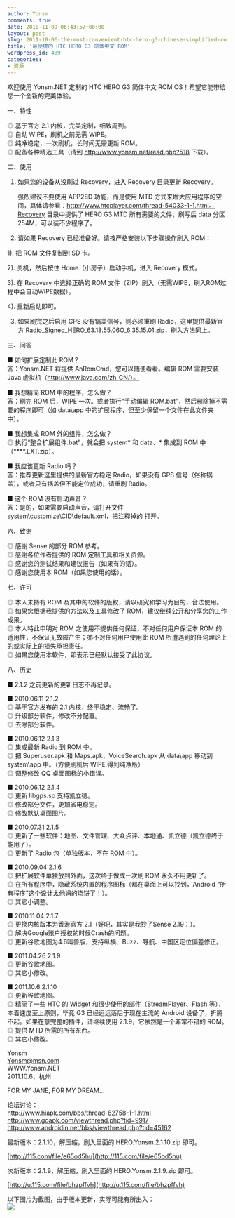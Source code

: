 ```yaml
---
author: Yonsm
comments: true
date: 2010-11-09 06:43:57+00:00
layout: post
slug: 2011-10-06-the-most-convenient-htc-hero-g3-chinese-simplified-rom
title: '最便捷的 HTC HERO G3 简体中文 ROM'
wordpress_id: 489
categories:
- 资源
---
```


欢迎使用 Yonsm.NET 定制的 HTC HERO G3 简体中文 ROM OS！希望它能带给您一个全新的完美体验。  
  
  
一、特性  
  
 ◎ 基于官方 2.1 内核，完美定制，细致周到。  
 ◎ 自动 WIPE，刷机之前无需 WIPE。  
 ◎ 纯净稳定，一次刷机，长时间无需更新 ROM。  
 ◎ 配备各种精选工具（请到 http://www.yonsm.net/read.php?518 下载）。  
  
  
<!-- more -->  
二、使用  
  
 1. 如果您的设备从没刷过 Recovery，进入 Recovery 目录更新 Recovery。  
  
    强烈建议不要使用 APP2SD 功能，而是使用 MTD 方式来增大应用程序的空间，具体请参看：http://www.htcplayer.com/thread-54033-1-1.html。Recovery 目录中提供了 HERO G3 MTD 所有需要的文件，刷写后 data 分区254M，可以装不少程序了。  
  
 2. 请如果 Recovery 已经准备好。请按严格安装以下步骤操作刷入 ROM：  
  
   1). 把 ROM 文件复制到 SD 卡。  
  
   2). 关机，然后按住 Home（小房子）启动手机，进入 Recovery 模式。  
  
   3). 在 Recovery 中选择正确的 ROM 文件（ZIP）刷入（无需WIPE，刷入ROM过程中会自动WIPE数据）。  
  
   4). 重新启动即可。  
  
 3. 如果刷完之后启用 GPS 没有锅盖信号，则必须重刷 Radio，这里提供最新官方 Radio_Signed_HERO_63.18.55.06O_6.35.15.01.zip，刷入方法同上。  
  
  
三、问答  
  
 ■ 如何扩展定制此 ROM？  
 答：Yonsm.NET 将提供 AnRomCmd，您可以随便看看。编辑 ROM 需要安装 Java 虚拟机（http://www.java.com/zh_CN/）。  
  
 ■ 我想精简 ROM 中的程序，怎么做？  
 答：刷完 ROM 后，WIPE 一次。或者执行“手动编辑 ROM.bat”，然后删除掉不需要的程序即可（如 data\app 中的扩展程序，但至少保留一个文件在此文件夹中）。  
  
 ■ 我想集成 ROM 外的组件，怎么做？  
 ◎ 执行“整合扩展组件.bat”，就会把 system\* 和 data、* 集成到 ROM 中（****.EXT.zip）。  
  
 ■ 我应该更新 Radio 吗？  
 答：推荐更新这里提供的最新官方稳定 Radio，如果没有 GPS 信号（俗称锅盖），或者只有锅盖但不能定位成功，请重刷 Radio。  
  
 ■ 这个 ROM 没有启动声音？  
 答：是的，如果需要启动声音，请打开文件 system\customize\CID\default.xml，把注释掉的  打开。  
  
六、致谢  
  
 ◎ 感谢 Sense 的部分 ROM 参考。   
 ◎ 感谢各位作者提供的 ROM 定制工具和相关资源。  
 ◎ 感谢您的测试结果和建议报告（如果有的话）。  
 ◎ 感谢您使用本 ROM（如果您使用的话）。  
  
  
七、许可  
  
 ◎ 本人未持有 ROM 及其中的软件的版权，请以研究和学习为目的，合法使用。  
 ◎ 如果您根据我提供的方法以及工具修改了 ROM，建议继续公开和分享您的工作成果。  
 ◎ 本人特此申明对 ROM 之使用不提供任何保证，不对任何用户保证本 ROM 的适用性，不保证无故障产生；亦不对任何用户使用此 ROM 所遭遇到的任何理论上的或实际上的损失承担责任。  
 ◎ 如果您使用本软件，即表示已经默认接受了此协议。  
  
  
八、历史  
  
 ■ 2.1.2 之前更新的更新日志不再记录。  
  
 ■ 2010.06.11 2.1.2  
  ◎  基于官方发布的 2.1 内核，终于稳定、流畅了。  
  ◎  升级部分软件，修改不分配置。  
  ◎  去除部分软件。  
  
 ■ 2010.06.12 2.1.3  
  ◎  集成最新 Radio 到 ROM 中。  
  ◎  把 Superuser.apk 和 Maps.apk、VoiceSearch.apk 从 data\app 移动到 system\app 中。（方便刷机后 WIPE 得到纯净版）  
  ◎  调整修改 QQ 桌面图标的小错误。  
  
 ■ 2010.06.12 2.1.4  
  ◎  更新 libgps.so 支持凯立德。  
  ◎  修改部分文件，更加省电稳定。  
  ◎  修改默认桌面图片。  
  
 ■ 2010.07.31 2.1.5  
  ◎  更新了一些软件：地图、文件管理、大众点评、本地通、凯立德（凯立德终于能用了）。  
  ◎  更新了 Radio 包（单独版本，不在 ROM 中）。  
  
 ■ 2010.09.04 2.1.6  
  ◎  把扩展软件单独放到外面，这次终于做成一次刷 ROM 永久不用更新了。  
  ◎  在所有程序中，隐藏系统内置的程序图标（都在桌面上可以找到，Android “所有程序”这个设计太他妈的烧饼了！）。  
  ◎  其它小调整。  
  
 ■ 2010.11.04 2.1.7  
  ◎  更换内核版本为香港官方 2.1（好吧，其实是我抄了Sense 2.19：）。  
  ◎  解决Google账户授权的时候Crash的问题。  
  ◎  更新谷歌地图为4.6叫兽版，支持纵横、Buzz、导航、中国区定位偏差修正。  
  
 ■ 2011.04.26 2.1.9  
  ◎  更新谷歌地图。  
  ◎  其它小修改。  
  
  
 ■ 2011.10.6 2.1.10  
  ◎  更新谷歌地图。  
  ◎  精简了一些 HTC 的 Widget 和很少使用的部件（StreamPlayer、Flash 等），本着速度至上原则，毕竟 G3 已经远远落后于现在主流的 Android 设备了，折腾不起。如果在意完整的插件，请继续使用 2.1.9，它依然是一个非常不错的 ROM。  
  ◎  提供 MTD 所需的所有东西。  
  ◎  其它小修改。  
  
  
Yonsm  
Yonsm@msn.com  
WWW.Yonsm.NET  
2011.10.6，杭州  
  
FOR MY JANE, FOR MY DREAM...  
  
  
  
论坛讨论：  
http://www.hiapk.com/bbs/thread-82758-1-1.html  
http://www.goapk.com/viewthread.php?tid=9917  
http://www.androidin.net/bbs/viewthread.php?tid=45162  
  
  
  
  
最新版本：2.1.10，解压缩，刷入里面的 HERO.Yonsm.2.1.10.zip 即可。  
  
[http://115.com/file/e65od5hu](http://115.com/file/e65od5hu)  
  
  
次新版本：2.1.9，解压缩，刷入里面的 HERO.Yonsm.2.1.9.zip 即可。  
  
[http://u.115.com/file/bhzpffvh](http://u.115.com/file/bhzpffvh)  
  
  
以下图片为截图，由于版本更新，实际可能有所出入：  
[![](HTTP://WWW.Yonsm.NET/wp-content/bo/attachment/1314406562_3819d866.png)](HTTP://WWW.Yonsm.NET/wp-content/bo/attachment/1314406562_3819d866.png)
